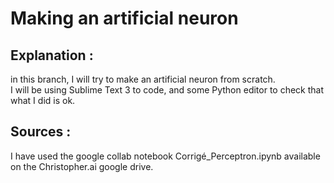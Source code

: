 # Making an artificial neuron

## Explanation : 
in this branch, I will try to make an artificial neuron from scratch.  
I will be using Sublime Text 3 to code, and some Python editor to check that what I did is ok. 


## Sources :
I have used the google collab notebook Corrigé_Perceptron.ipynb available on the Christopher.ai google drive. 